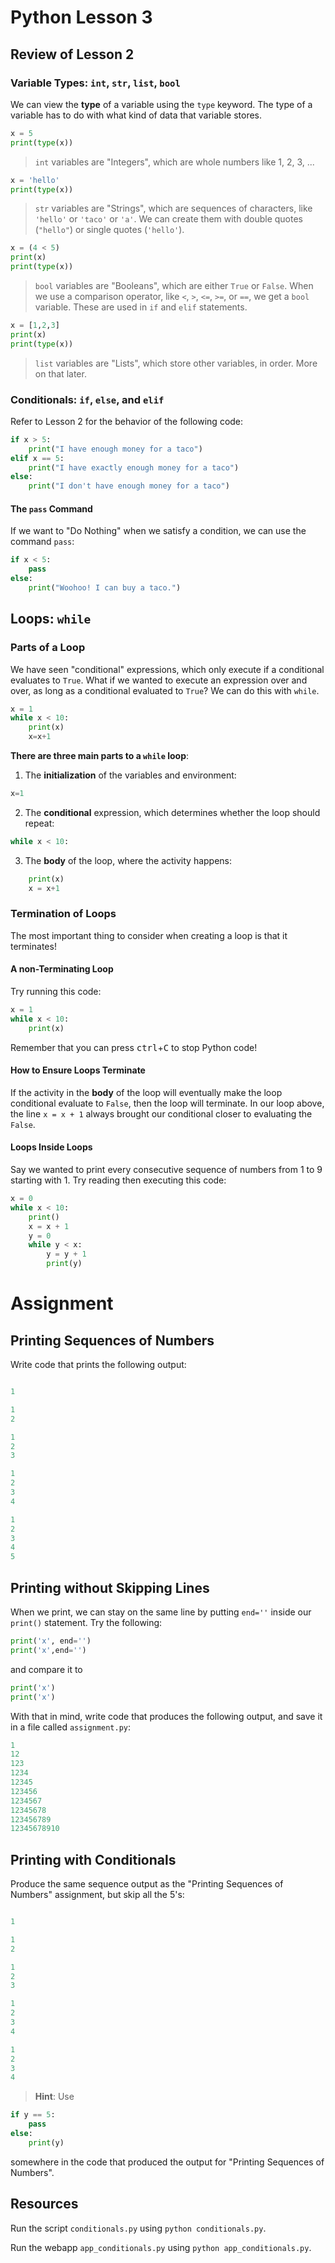 # Python Lesson 3

## Review of Lesson 2

### Variable Types: `int`, `str`, `list`, `bool`

We can view the **type** of a variable using the `type` keyword. The type of a variable has to do with what kind of data that variable stores.

```python
x = 5
print(type(x))
```

>`int` variables are "Integers", which are whole numbers like 1, 2, 3, ...

```python
x = 'hello'
print(type(x))
```

>`str` variables are "Strings", which are sequences of characters, like `'hello'` or `'taco'` or `'a'`. We can create them with double quotes (`"hello"`) or single quotes (`'hello'`).

```python
x = (4 < 5)
print(x)
print(type(x))
```

>`bool` variables are "Booleans", which are either `True` or `False`. When we use a comparison operator, like `<`, `>`, `<=`, `>=`, or `==`, we get a `bool` variable. These are used in `if` and `elif` statements.

```python
x = [1,2,3]
print(x)
print(type(x))
```

>`list` variables are "Lists", which store other variables, in order. More on that later.

### Conditionals: `if`, `else`, and `elif`

Refer to Lesson 2 for the behavior of the following code:

```python
if x > 5:
	print("I have enough money for a taco")
elif x == 5:
	print("I have exactly enough money for a taco")
else:
	print("I don't have enough money for a taco")
```

#### The `pass` Command

If we want to "Do Nothing" when we satisfy a condition, we can use the command `pass`:

```python
if x < 5:
	pass
else:
	print("Woohoo! I can buy a taco.")
```

## Loops: `while`

### Parts of a Loop
We have seen "conditional" expressions, which only execute if a conditional evaluates to `True`. What if we wanted to execute an expression over and over, as long as a conditional evaluated to `True`? We can do this with `while`.

```python
x = 1
while x < 10:
	print(x)
	x=x+1
```

**There are three main parts to a `while`  loop**:

1. The **initialization** of the variables and environment:
```python
x=1
```

2. The **conditional** expression, which determines whether the loop should repeat:
```python
while x < 10:
```

3. The **body** of the loop, where the activity happens:
```python
	print(x)
	x = x+1
```

### Termination of Loops

The most important thing to consider when creating a loop is that it terminates!

#### A non-Terminating Loop
Try running this code:

```python
x = 1
while x < 10:
	print(x)
```
Remember that you can press <kbd>ctrl</kbd>+<kbd>C</kbd> to stop Python code!

#### How to Ensure Loops Terminate

If the activity in the **body** of the loop will eventually make the loop conditional evaluate to `False`, then the loop will terminate. In our loop above, the line `x = x + 1` always brought our conditional closer to evaluating the `False`.

#### Loops Inside Loops

Say we wanted to print every consecutive sequence of numbers from 1 to 9 starting with 1. Try reading then executing this code:

```python
x = 0
while x < 10:
	print()
	x = x + 1
	y = 0
	while y < x:
		y = y + 1
		print(y)
```

# Assignment

## Printing Sequences of Numbers

Write code that prints the following output:

```python

1

1
2

1
2
3

1
2
3
4

1
2
3
4
5
```



## Printing without Skipping Lines
When we print, we can stay on the same line by putting `end=''` inside our `print()` statement. Try the following:

```python
print('x', end='')
print('x',end='')
```
and compare it to

```python
print('x')
print('x')
```

With that in mind, write code that produces the following output, and save it in a file called `assignment.py`:

```python
1
12
123
1234
12345
123456
1234567
12345678
123456789
12345678910
```

## Printing with Conditionals

Produce the same sequence output as the "Printing Sequences of Numbers" assignment, but skip all the 5's:

```python

1

1
2

1
2
3

1
2
3
4

1
2
3
4
```
>**Hint**: Use
```python
if y == 5:
	pass
else:
	print(y)
```
somewhere in the code that produced the output for "Printing Sequences of Numbers".

## Resources

Run the script `conditionals.py` using `python conditionals.py`.

Run the webapp `app_conditionals.py` using `python app_conditionals.py`.

